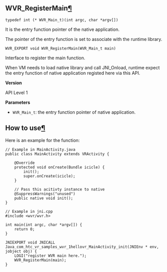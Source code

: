 ## WVR\_RegisterMain[¶](#wvr-registermain "Permalink to this headline")

`typedef int (* WVR_Main_t)(int argc, char *argv[])`

It is the entry function pointer of the native application.

The pointer of the entry function is set to associate with the runtime library.

`WVR_EXPORT void WVR_RegisterMain(WVR_Main_t main)`

Interface to register the main function.

When VM needs to load native library and call JNI\_Onload, runtime expect the entry function of native application registed here via this API.

**Version**

API Level 1

**Parameters**

+   `WVR_Main_t`: the entry function pointer of native application.

## How to use[¶](#how-to-use "Permalink to this headline")

Here is an example for the function:

```
// Example in MainActivity.java
public class MainActivity extends VRActivity {

    @Override
    protected void onCreate(Bundle icicle) {
        init();
        super.onCreate(icicle);
    }

    // Pass this acitivty instance to native
    @SuppressWarnings("unused")
    public native void init();
}
```

```
// Example in jni.cpp
#include <wvr/wvr.h>

int main(int argc, char *argv[]) {
    return 0;
}

JNIEXPORT void JNICALL Java_com_htc_vr_samples_wvr_1hellovr_MainActivity_init(JNIEnv * env, jobject obj) {
    LOGI("register WVR main here.");
    WVR_RegisterMain(main);
}
```